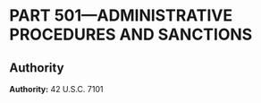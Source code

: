 # PART 501—ADMINISTRATIVE PROCEDURES AND SANCTIONS 


## Authority

**Authority:** 42 U.S.C. 7101 

